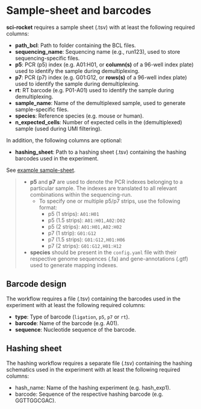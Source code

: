 # Sample-sheet and barcodes

**sci-rocket** requires a sample sheet (.tsv) with at least the following required columns:

* **path_bcl**: Path to folder containing the BCL files.
* **sequencing_name**: Sequencing name (e.g., run123), used to store sequencing-specific files.
* **p5**: PCR (p5) index (e.g. A01:H01, or **column(s)** of a 96-well index plate) used to identify the sample during demultiplexing.
* **p7**: PCR (p7) index (e.g. G01:G12, or **rows(s)** of a 96-well index plate) used to identify the sample during demultiplexing.
* **rt**: RT barcode (e.g. P01-A01) used to identify the sample during demultiplexing.
* **sample_name**: Name of the demultiplexed sample, used to generate sample-specific files.
* **species**: Reference species (e.g. mouse or human).
* **n_expected_cells**: Number of expected cells in the (demultiplexed) sample (used during UMI filtering).

In addition, the following columns are optional:

* **hashing_sheet**: Path to a hashing sheet (.tsv) containing the hashing barcodes used in the experiment.

See [example sample-sheet](https://github.com/odomlab2/sci-rocket/blob/main/workflow/examples/example_samplesheet.tsv).

> * **p5** and **p7** are used to denote the PCR indexes belonging to a particular sample. The indexes are translated to all relevant combinations within the sequencing-run.
>   * To specify one or multiple p5/p7 strips, use the following format:
>     * p5 (1 strips): `A01:H01`
>     * p5 (1.5 strips): `A01:H01,A02:D02`
>     * p5 (2 strips): `A01:H01,A02:H02`
>     * p7 (1 strip): `G01:G12`
>     * p7 (1.5 strips): `G01:G12,H01:H06`
>     * p7 (2 strips): `G01:G12,H01:H12`
> * **species** should be present in the `config.yaml` file with their respective genome sequences (.fa) and gene-annotations (.gtf) used to generate mapping indexes.

## Barcode design

The workflow requires a file (.tsv) containing the barcodes used in the experiment with at least the following required columns:

* **type**: Type of barcode (`ligation`, `p5`, `p7` or `rt`).
* **barcode**: Name of the barcode (e.g. A01).
* **sequence**: Nucleotide sequence of the barcode.

## Hashing sheet

The hashing workflow requires a separate file (.tsv) containing the hashing schematics used in the experiment with at least the following required columns:

* hash_name: Name of the hashing experiment (e.g. hash_exp1).
* barcode: Sequence of the respective hashing barcode (e.g. GGTTGGCGAC).
